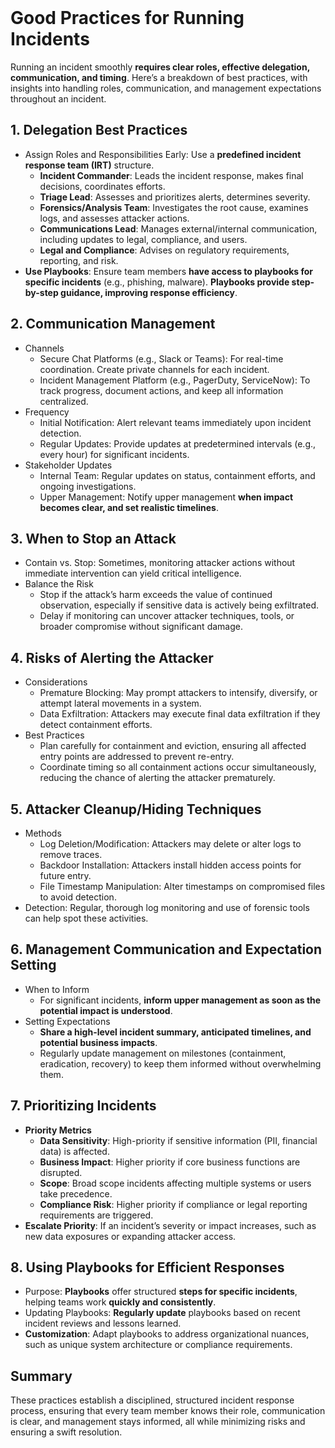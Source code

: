 <br>

# Good Practices for Running Incidents
Running an incident smoothly **requires clear roles, effective delegation, communication, and timing**. Here’s a breakdown of best practices, with insights into handling roles, communication, and management expectations throughout an incident.

## 1. Delegation Best Practices
  - Assign Roles and Responsibilities Early: Use a **predefined incident response team (IRT)** structure.
    - **Incident Commander**: Leads the incident response, makes final decisions, coordinates efforts.
    - **Triage Lead**: Assesses and prioritizes alerts, determines severity.
    - **Forensics/Analysis Team**: Investigates the root cause, examines logs, and assesses attacker actions.
    - **Communications Lead**: Manages external/internal communication, including updates to legal, compliance, and users.
    - **Legal and Compliance**: Advises on regulatory requirements, reporting, and risk.
  - **Use Playbooks**: Ensure team members **have access to playbooks for specific incidents** (e.g., phishing, malware). **Playbooks provide step-by-step guidance, improving response efficiency**.

## 2. Communication Management
  - Channels
    - Secure Chat Platforms (e.g., Slack or Teams): For real-time coordination. Create private channels for each incident.
    - Incident Management Platform (e.g., PagerDuty, ServiceNow): To track progress, document actions, and keep all information centralized.
  - Frequency
    - Initial Notification: Alert relevant teams immediately upon incident detection.
    - Regular Updates: Provide updates at predetermined intervals (e.g., every hour) for significant incidents.
  - Stakeholder Updates
    - Internal Team: Regular updates on status, containment efforts, and ongoing investigations.
    - Upper Management: Notify upper management **when impact becomes clear, and set realistic timelines**.

## 3. When to Stop an Attack
  - Contain vs. Stop: Sometimes, monitoring attacker actions without immediate intervention can yield critical intelligence.
  - Balance the Risk
    - Stop if the attack’s harm exceeds the value of continued observation, especially if sensitive data is actively being exfiltrated.
    - Delay if monitoring can uncover attacker techniques, tools, or broader compromise without significant damage.

## 4. Risks of Alerting the Attacker
  - Considerations
    - Premature Blocking: May prompt attackers to intensify, diversify, or attempt lateral movements in a system.
    - Data Exfiltration: Attackers may execute final data exfiltration if they detect containment efforts.
  - Best Practices
    - Plan carefully for containment and eviction, ensuring all affected entry points are addressed to prevent re-entry.
    - Coordinate timing so all containment actions occur simultaneously, reducing the chance of alerting the attacker prematurely.

## 5. Attacker Cleanup/Hiding Techniques
  - Methods
    - Log Deletion/Modification: Attackers may delete or alter logs to remove traces.
    - Backdoor Installation: Attackers install hidden access points for future entry.
    - File Timestamp Manipulation: Alter timestamps on compromised files to avoid detection.
  - Detection: Regular, thorough log monitoring and use of forensic tools can help spot these activities.

## 6. Management Communication and Expectation Setting
  - When to Inform
    - For significant incidents, **inform upper management as soon as the potential impact is understood**.
  - Setting Expectations
    - **Share a high-level incident summary, anticipated timelines, and potential business impacts**.
    - Regularly update management on milestones (containment, eradication, recovery) to keep them informed without overwhelming them.

## 7. Prioritizing Incidents
  - **Priority Metrics**
    - **Data Sensitivity**: High-priority if sensitive information (PII, financial data) is affected.
    - **Business Impact**: Higher priority if core business functions are disrupted.
    - **Scope**: Broad scope incidents affecting multiple systems or users take precedence.
    - **Compliance Risk**: Higher priority if compliance or legal reporting requirements are triggered.
  - **Escalate Priority**: If an incident’s severity or impact increases, such as new data exposures or expanding attacker access.

## 8. Using Playbooks for Efficient Responses
  - Purpose: **Playbooks** offer structured **steps for specific incidents**, helping teams work **quickly and consistently**.
  - Updating Playbooks: **Regularly update** playbooks based on recent incident reviews and lessons learned.
  - **Customization**: Adapt playbooks to address organizational nuances, such as unique system architecture or compliance requirements.

## Summary
These practices establish a disciplined, structured incident response process, ensuring that every team member knows their role, communication is clear, and management stays informed, all while minimizing risks and ensuring a swift resolution.  
<br>